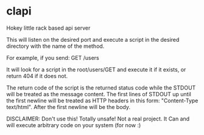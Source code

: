clapi
=====

Hokey little rack based api server


This will listen on the desired port and execute a script in the desired directory with the name of the method.

For example, if you send: GET /users

It will look for a script in the root/users/GET and execute it if it exists, or return 404 if it does not. 

The return code of the script is the returned status code while the STDOUT will be treated as the message content. 
The first lines of STDOUT up until the first newline will be treated as HTTP headers in this form: "Content-Type text/html". 
After the first newline will be the body.


DISCLAIMER:
Don't use this! Totally unsafe! Not a real project. It Can and will execute arbitrary code on your system (for now :)
